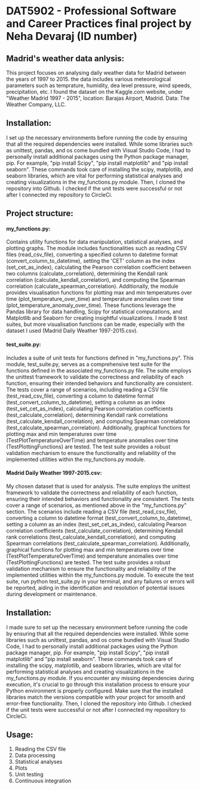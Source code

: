 # DAT5902 - Professional Software and Career Practices final project by Neha Devaraj (ID number)


## Madrid's weather data anlysis:

This project focuses on analysing daily weather data for Madrid between the years of 1997 to 2015. the data includes various meteorological parameters such as temprature, humidity, dea level pressure, wind speeds, precipitation, etc. I found the dataset on the Kaggle.com website, under "Weather Madrid 1997 - 2015", location: Barajas Airport, Madrid. Data: The Weather Company, LLC.

## Installation:
I set up the necessary environments before running the code by ensuring that all the required dependencies were installed. While some libraries such as unittest, pandas, and os come bundled with Visual Studio Code, I had to personally install additional packages using the Python package manager, pip. For example, "pip install Scipy", "pip install matplotlib" and "pip install seaborn". These commands took care of installing the scipy, matplotlib, and seaborn libraries, which are vital for performing statistical analyses and creating visualizations in the my_functions.py module. Then, I cloned the repository into Github. I checked if the unit tests were successful or not after I connected my repository to CircleCi.

## Project structure:

#### my_functions.py:
Contains utility functions for data manipulation, statistical analyses, and plotting graphs.
The module includes functionalities such as reading CSV files (read_csv_file), converting a specified column to datetime format (convert_column_to_datetime), setting the 'CET' column as the index (set_cet_as_index), calculating the Pearson correlation coefficient between two columns (calculate_correlation), determining the Kendall rank correlation (calculate_kendall_correlation), and computing the Spearman correlation (calculate_spearman_correlation). Additionally, the module provides visualisation functions for plotting max and min temperatures over time (plot_temperature_over_time) and temperature anomalies over time (plot_temperature_anomaly_over_time). These functions leverage the Pandas library for data handling, Scipy for statistical computations, and Matplotlib and Seaborn for creating insightful visualizations. I made 8 test suites, but more visualisation functions can be made, especially with the dataset I used (Madrid Daily Weather 1997-2015.csv).

#### test_suite.py:
Includes a suite of unit tests for functions defined in "my_functions.py".
This module, test_suite.py, serves as a comprehensive test suite for the functions defined in the associated my_functions.py file. The suite employs the unittest framework to validate the correctness and reliability of each function, ensuring their intended behaviors and functionality are consistent. The tests cover a range of scenarios, including reading a CSV file (test_read_csv_file), converting a column to datetime format (test_convert_column_to_datetime), setting a column as an index (test_set_cet_as_index), calculating Pearson correlation coefficients (test_calculate_correlation), determining Kendall rank correlations (test_calculate_kendall_correlation), and computing Spearman correlations (test_calculate_spearman_correlation). Additionally, graphical functions for plotting max and min temperatures over time (TestPlotTemperatureOverTime) and temperature anomalies over time (TestPlottingFunctions) are tested. The test suite provides a robust validation mechanism to ensure the functionality and reliability of the implemented utilities within the my_functions.py module.


#### Madrid Daily Weather 1997-2015.csv:
My chosen dataset that is used for analysis. The suite employs the unittest framework to validate the correctness and reliability of each function, ensuring their intended behaviors and functionality are consistent. The tests cover a range of scenarios, as mentioned above in the "my_functions.py" section. The scenarios include reading a CSV file (test_read_csv_file), converting a column to datetime format (test_convert_column_to_datetime), setting a column as an index (test_set_cet_as_index), calculating Pearson correlation coefficients (test_calculate_correlation), determining Kendall rank correlations (test_calculate_kendall_correlation), and computing Spearman correlations (test_calculate_spearman_correlation). Additionally, graphical functions for plotting max and min temperatures over time (TestPlotTemperatureOverTime) and temperature anomalies over time (TestPlottingFunctions) are tested. The test suite provides a robust validation mechanism to ensure the functionality and reliability of the implemented utilities within the my_functions.py module. To execute the test suite, run python test_suite.py in your terminal, and any failures or errors will be reported, aiding in the identification and resolution of potential issues during development or maintenance.


## Installation:
I made sure to set up the necessary environment before running the code by ensuring that all the required dependencies were installed. While some libraries such as unittest, pandas, and os come bundled with Visual Studio Code, I had to personally install additional packages using the Python package manager, pip. For example, "pip install Scipy", "pip install matplotlib" and "pip install seaborn". These commands took care of installing the scipy, matplotlib, and seaborn libraries, which are vital for performing statistical analyses and creating visualizations in the my_functions.py module. If you encounter any missing dependencies during execution, it's crucial to go through this installation process to ensure your Python environment is properly configured. Make sure that the installed libraries match the versions compatible with your project for smooth and error-free functionality. Then, I cloned the repository into Github. I checked if the unit tests were successful or not after I connected my repository to CircleCi.


## Usage:
1. Reading the CSV file
2. Data processing
3. Statistical analyses
4. Plots
5. Unit testing
6. Continuous integration



